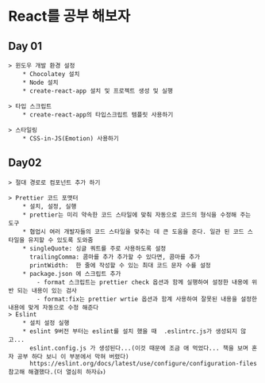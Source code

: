 # React를 공부 해보자

## Day 01
    > 윈도우 개발 환경 설정
        * Chocolatey 설치
        * Node 설치
        * create-react-app 설치 및 프로젝트 생성 및 실행
    
    > 타입 스크립트 
        * create-react-app의 타입스크립트 템플릿 사용하기

    > 스타일링 
        * CSS-in-JS(Emotion) 사용하기
## Day02
    > 절대 경로로 컴포넌트 추가 하기

    > Prettier 코드 포맷터
        * 설치, 설정, 실행
        * prettier는 미리 약속한 코드 스타일에 맞춰 자동으로 코드의 형식을 수정해 주는 도구
        * 협업시 여러 개발자들의 코드 스타일을 맞추는 데 큰 도움을 준다. 일관 된 코드 스타일을 유지할 수 있도록 도와줌
        * singleQuote: 싱글 쿼트를 주로 사용하도록 설정
          trailingComma: 콤마를 추가 추가할 수 있다면, 콤마를 추가
          printWidth:  한 줄에 작성할 수 있는 최대 코드 문자 수를 설정
        * package.json 에 스크립트 추가
            - format 스크립트는 prettier check 옵션과 함께 실행하여 설정한 내용에 위반 되는 내용이 있는 검사
            - format:fix는 prettier wrtie 옵션과 함계 사용하여 잘못된 내용을 설정한 내용에 맞게 자동으로 수정 해준다
    > Eslint
        * 설치 설정 실행
        * eslint 9버전 부터는 eslint를 설치 했을 때  .eslintrc.js가 생성되지 않고...
          eslint.config.js 가 생성된다...(이것 때문에 조금 애 먹었다... 책을 보며 혼자 공부 하다 보니 이 부분에서 막혀 버렸다)
          https://eslint.org/docs/latest/use/configure/configuration-files 참고해 해결했다.(더 열심히 하자👍)
         

